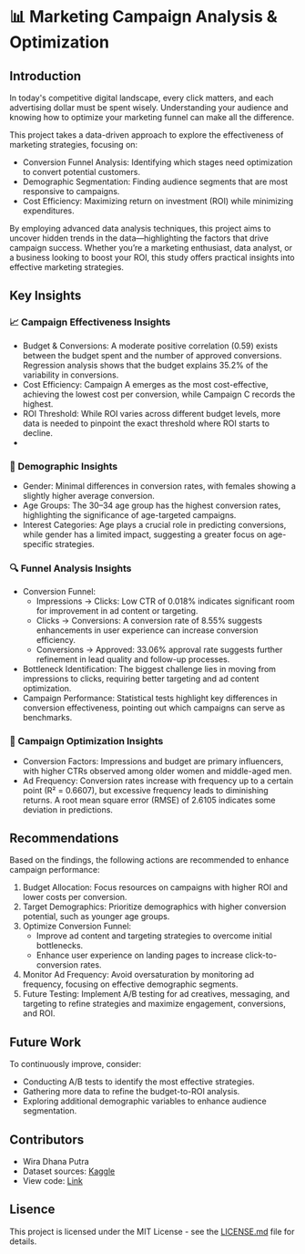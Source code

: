 # 📊 Marketing Campaign Analysis & Optimization

## Introduction
In today's competitive digital landscape, every click matters, and each advertising dollar must be spent wisely. Understanding your audience and knowing how to optimize your marketing funnel can make all the difference.

This project takes a data-driven approach to explore the effectiveness of marketing strategies, focusing on:
- Conversion Funnel Analysis: Identifying which stages need optimization to convert potential customers.
- Demographic Segmentation: Finding audience segments that are most responsive to campaigns.
- Cost Efficiency: Maximizing return on investment (ROI) while minimizing expenditures.

By employing advanced data analysis techniques, this project aims to uncover hidden trends in the data—highlighting the factors that drive campaign success. Whether you’re a marketing enthusiast, data analyst, or a business looking to boost your ROI, this study offers practical insights into effective marketing strategies.

## Key Insights

### 📈 Campaign Effectiveness Insights
- Budget & Conversions: A moderate positive correlation (0.59) exists between the budget spent and the number of approved conversions. Regression analysis shows that the budget explains 35.2% of the variability in conversions.
- Cost Efficiency: Campaign A emerges as the most cost-effective, achieving the lowest cost per conversion, while Campaign C records the highest.
- ROI Threshold: While ROI varies across different budget levels, more data is needed to pinpoint the exact threshold where ROI starts to decline.
- 
### 🎯 Demographic Insights
- Gender: Minimal differences in conversion rates, with females showing a slightly higher average conversion.
- Age Groups: The 30–34 age group has the highest conversion rates, highlighting the significance of age-targeted campaigns.
- Interest Categories: Age plays a crucial role in predicting conversions, while gender has a limited impact, suggesting a greater focus on age-specific strategies.
### 🔍 Funnel Analysis Insights
- Conversion Funnel:
  - Impressions → Clicks: Low CTR of 0.018% indicates significant room for improvement in ad content or targeting.
  - Clicks → Conversions: A conversion rate of 8.55% suggests enhancements in user experience can increase conversion efficiency.
  - Conversions → Approved: 33.06% approval rate suggests further refinement in lead quality and follow-up processes.
- Bottleneck Identification: The biggest challenge lies in moving from impressions to clicks, requiring better targeting and ad content optimization.
- Campaign Performance: Statistical tests highlight key differences in conversion effectiveness, pointing out which campaigns can serve as benchmarks.

### 🔄 Campaign Optimization Insights
- Conversion Factors: Impressions and budget are primary influencers, with higher CTRs observed among older women and middle-aged men.
- Ad Frequency: Conversion rates increase with frequency up to a certain point (R² = 0.6607), but excessive frequency leads to diminishing returns. A root mean square error (RMSE) of 2.6105 indicates some deviation in predictions.

## Recommendations

Based on the findings, the following actions are recommended to enhance campaign performance:
1. Budget Allocation: Focus resources on campaigns with higher ROI and lower costs per conversion.
2. Target Demographics: Prioritize demographics with higher conversion potential, such as younger age groups.
3. Optimize Conversion Funnel:
    - Improve ad content and targeting strategies to overcome initial bottlenecks.
    - Enhance user experience on landing pages to increase click-to-conversion rates.
4. Monitor Ad Frequency: Avoid oversaturation by monitoring ad frequency, focusing on effective demographic segments.
5. Future Testing: Implement A/B testing for ad creatives, messaging, and targeting to refine strategies and maximize engagement, conversions, and ROI.

## Future Work

To continuously improve, consider:
- Conducting A/B tests to identify the most effective strategies.
- Gathering more data to refine the budget-to-ROI analysis.
- Exploring additional demographic variables to enhance audience segmentation.

## Contributors
- Wira Dhana Putra
- Dataset sources: [Kaggle](https://www.kaggle.com/datasets/loveall/clicks-conversion-tracking/data)
- View code: [Link](stats_for_business_3.ipynb)

## Lisence
This project is licensed under the MIT License - see the [LICENSE.md](LICENSE.md) file for details.
